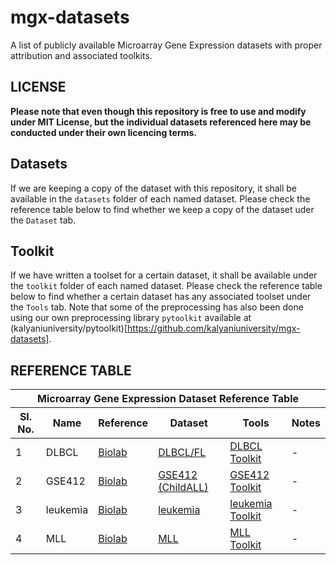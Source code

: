 # mgx-datasets
A list of publicly available Microarray Gene Expression datasets with proper attribution and associated toolkits.

## LICENSE
**Please note that even though this repository is free to use and modify under MIT License, but the individual datasets referenced here may be conducted under their own licencing terms.**

## Datasets
If we are keeping a copy of the dataset with this repository, it shall be available in the `datasets` folder of each named dataset. Please check the reference table below to find whether we keep a copy of the dataset uder the `Dataset` tab.

## Toolkit
If we have written a toolset for a certain dataset, it shall be available under the `toolkit` folder of each named dataset. Please check the reference table below to find whether a certain dataset has any associated toolset under the `Tools` tab. Note that some of the preprocessing has also been done using our own preprocessing library `pytoolkit` available at (kalyaniuniversity/pytoolkit)[https://github.com/kalyaniuniversity/mgx-datasets].

## REFERENCE TABLE

<table>
	<thead>
		<tr>
			<th colspan="6">Microarray Gene Expression Dataset Reference Table</th>
		</tr>
		<tr>
			<th>Sl. No.</th>
			<th>Name</th>
			<th>Reference</th>
			<th>Dataset</th>
			<th>Tools</th>
			<th>Notes</th>
		</tr>
	</thead>
	<tbody>
		<tr>
			<td>1</td>
			<td>DLBCL</td>
			<td><a href="https://file.biolab.si/biolab/supp/bi-cancer/projections/info/DLBCL.html" target="_blank">Biolab</a></td>
			<td><a href="https://github.com/kalyaniuniversity/mgx-datasets/tree/master/DLBCL/datasets" target="_blank">DLBCL/FL</a></td>
			<td><a href="https://github.com/kalyaniuniversity/mgx-datasets/tree/master/DLBCL/toolkit" target="_blank">DLBCL Toolkit</a></td>
			<td>-</td>
		</tr>
		<tr>
			<td>2</td>
			<td>GSE412</td>
			<td><a href="https://file.biolab.si/biolab/supp/bi-cancer/projections/info/ALLGSE412_pred_poTh.html" target="_blank">Biolab</a></td>
			<td><a href="https://github.com/kalyaniuniversity/mgx-datasets/tree/master/GSE412/datasets" target="_blank">GSE412 (ChildALL)</a></td>
			<td><a href="https://github.com/kalyaniuniversity/mgx-datasets/tree/master/GSE412/toolkit" target="_blank">GSE412 Toolkit</a></td>
			<td>-</td>
		</tr>
		<tr>
			<td>3</td>
			<td>leukemia</td>
			<td><a href="https://file.biolab.si/biolab/supp/bi-cancer/projections/info/leukemia.html" target="_blank">Biolab</a></td>
			<td><a href="https://github.com/kalyaniuniversity/mgx-datasets/tree/master/leukemia/datasets" target="_blank">leukemia</a></td>
			<td><a href="https://github.com/kalyaniuniversity/mgx-datasets/tree/master/leukemia/toolkit" target="_blank">leukemia Toolkit</a></td>
			<td>-</td>
		</tr>
		<tr>
			<td>4</td>
			<td>MLL</td>
			<td><a href="https://file.biolab.si/biolab/supp/bi-cancer/projections/info/MLL.html" target="_blank">Biolab</a></td>
			<td><a href="https://github.com/kalyaniuniversity/mgx-datasets/tree/master/MLL/datasets" target="_blank">MLL</a></td>
			<td><a href="https://github.com/kalyaniuniversity/mgx-datasets/tree/master/MLL/toolkit" target="_blank">MLL Toolkit</a></td>
			<td>-</td>
		</tr>
	</tbody>
</table>